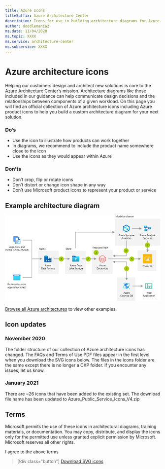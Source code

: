 ```yaml
---
title: Azure Icons
titleSuffix: Azure Architecture Center
description: Icons for use in building architecture diagrams for Azure
author: doodlemania2
ms.date: 11/04/2020
ms.topic: XXXX
ms.service: architecture-center
ms.subservice: XXXX
---
```

# Azure architecture icons

Helping our customers design and architect new solutions is core to the Azure Architecture Center’s mission. Architecture diagrams like those included in our guidance can help communicate design decisions and the relationships between components of a given workload. On this page you will find an official collection of Azure architecture icons including Azure product icons to help you build a custom architecture diagram for your next solution.

### Do’s

* Use the icon to illustrate how products can work together
* In diagrams, we recommend to include the product name somewhere close to the icon
* Use the icons as they would appear within Azure

### Don’ts

* Don’t crop, flip or rotate icons
* Don’t distort or change icon shape in any way
* Don’t use Microsoft product icons to represent your product or service

## Example architecture diagram

![Example architecture diagram showing multiple services connected together with numbered steps.](../solution-ideas/media/advanced-analytics-on-big-data.png)

[Browse all Azure architectures](../browse/index.yml) to view other examples.

## Icon updates

### November 2020

The folder structure of our collection of Azure architecture icons has changed. The FAQs and Terms of Use PDF files appear in the first level when you download the SVG icons below. The files in the icons folder are the same except there is no longer a CXP folder. If you encounter any issues, let us know.

### January 2021

There are ~26 icons that have been added to the existing set. The download file name has been updated to Azure_Public_Service_Icons_V4.zip

## Terms

Microsoft permits the use of these icons in architectural diagrams, training materials, or documentation. You may copy, distribute, and display the icons only for the permitted use unless granted explicit permission by Microsoft. Microsoft reserves all other rights.

<div id="consent-checkbox">
I agree to the above terms
</div>

 > [!div class="button"]
 > [Download SVG icons](https://arch-center.azureedge.net/icons/Azure_Public_Service_Icons_V4.zip)
